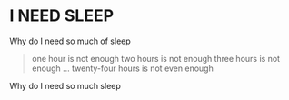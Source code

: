 # I **NEED** SLEEP

Why do I need so much of sleep


> one hour is not enough 
> two hours is not enough 
> three hours is not enough 
> ...
> twenty-four hours is not even enough


Why do I need so much sleep
